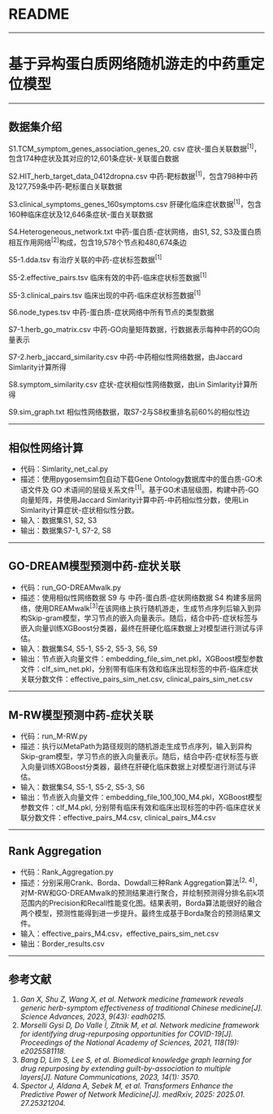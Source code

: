 # README
***
 # **基于异构蛋白质网络随机游走的中药重定位模型**
***
## 数据集介绍

S1.TCM_symptom_genes_association_genes_20. csv 
症状-蛋白关联数据<sup>[1]</sup>，包含174种症状及其对应的12,601条症状-关联蛋白数据

S2.HIT_herb_target_data_0412dropna.csv
中药-靶标数据<sup>[1]</sup>，包含798种中药及127,759条中药-靶标蛋白关联数据

S3.clinical_symptoms_genes_160symptoms.csv
肝硬化临床症状数据<sup>[1]</sup>，包含160种临床症状及12,646条症状-蛋白关联数据

S4.Heterogeneous_network.txt
中药-蛋白质-症状网络，由S1, S2, S3及蛋白质相互作用网络<sup>[2]</sup>构成，包含19,578个节点和480,674条边

S5-1.dda.tsv
有治疗关联的中药-症状标签数据<sup>[1]</sup>

S5-2.effective_pairs.tsv
临床有效的中药-临床症状标签数据<sup>[1]</sup>

S5-3.clinical_pairs.tsv
临床出现的中药-临床症状标签数据<sup>[1]</sup>

S6.node_types.tsv
中药-蛋白质-症状网络中所有节点的类型数据

S7-1.herb_go_matrix.csv
中药-GO向量矩阵数据，行数据表示每种中药的GO向量表示

S7-2.herb_jaccard_similarity.csv
中药-中药相似性网络数据，由Jaccard Simlarity计算所得

S8.symptom_similarity.csv
症状-症状相似性网络数据，由Lin Simlarity计算所得

S9.sim_graph.txt
相似性网络数据，取S7-2与S8权重排名前60%的相似性边

***
## 相似性网络计算
 - 代码：Simlarity_net_cal.py
 - 描述：使用pygosemsim包自动下载Gene Ontology数据库中的蛋白质-GO术语文件及 GO 术语间的层级关系文件<sup>[1]</sup>。基于GO术语层级图，构建中药-GO向量矩阵，并使用Jaccard Simlarity计算中药-中药相似性分数，使用Lin Simlarity计算症状-症状相似性分数。
 - 输入：数据集S1, S2, S3
 - 输出：数据集S7-1, S7-2, S8
***
## GO-DREAM模型预测中药-症状关联

 - 代码：run_GO-DREAMwalk.py
 - 描述：使用相似性网络数据 S9 与 中药-蛋白质-症状网络数据 S4 构建多层网络，使用DREAMwalk<sup>[3]</sup>在该网络上执行随机游走，生成节点序列后输入到异构Skip-gram模型，学习节点的嵌入向量表示。随后，结合中药-症状标签与嵌入向量训练XGBoost分类器，最终在肝硬化临床数据上对模型进行测试与评估。
 - 输入：数据集S4, S5-1, S5-2, S5-3, S6, S9
 - 输出：节点嵌入向量文件：embedding_file_sim_net.pkl，XGBoost模型参数文件：clf_sim_net.pkl，分别带有临床有效和临床出现标签的中药-临床症状关联分数文件：effective_pairs_sim_net.csv, clinical_pairs_sim_net.csv 
***
## M-RW模型预测中药-症状关联

 - 代码：run_M-RW.py
 - 描述：执行以MetaPath为路径规则的随机游走生成节点序列，输入到异构Skip-gram模型，学习节点的嵌入向量表示。随后，结合中药-症状标签与嵌入向量训练XGBoost分类器，最终在肝硬化临床数据上对模型进行测试与评估。
 - 输入：数据集S4, S5-1, S5-2, S5-3, S6
 - 输出：节点嵌入向量文件：embedding_file_100_100_M4.pkl，XGBoost模型参数文件：clf_M4.pkl, 分别带有临床有效和临床出现标签的中药-临床症状关联分数文件：effective_pairs_M4.csv, clinical_pairs_M4.csv
***
## Rank Aggregation

 - 代码：Rank_Aggregation.py
 - 描述：分别采用Crank、Borda、Dowdall三种Rank Aggregation算法<sup>[2, 4]</sup>，对M-RW和GO-DREAMwalk的预测结果进行聚合，并绘制预测得分排名前k项范围内的Precision和Recall性能变化图。结果表明，Borda算法能很好的融合两个模型，预测性能得到进一步提升。最终生成基于Borda聚合的预测结果文件。
 - 输入：effective_pairs_M4.csv，effective_pairs_sim_net.csv
 - 输出：Border_results.csv
***
## 参考文献
1. *Gan X, Shu Z, Wang X, et al. Network medicine framework reveals generic herb-symptom effectiveness of traditional Chinese medicine[J]. Science Advances, 2023, 9(43): eadh0215.*
2. *Morselli Gysi D, Do Valle Í, Zitnik M, et al. Network medicine framework for identifying drug-repurposing opportunities for COVID-19[J]. Proceedings of the National Academy of Sciences, 2021, 118(19): e2025581118.*
3. *Bang D, Lim S, Lee S, et al. Biomedical knowledge graph learning for drug repurposing by extending guilt-by-association to multiple layers[J]. Nature Communications, 2023, 14(1): 3570.*
4. *Spector J, Aldana A, Sebek M, et al. Transformers Enhance the Predictive Power of Network Medicine[J]. medRxiv, 2025: 2025.01. 27.25321204.*


